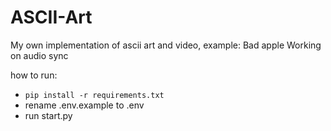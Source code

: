 # ASCII-Art
My own implementation of ascii art and video, example: Bad apple
Working on audio sync

how to run:
- `pip install -r requirements.txt`
- rename .env.example to .env 
- run start.py
